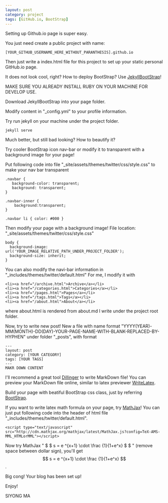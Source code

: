 ```yaml
---
layout: post
category: project
tags: [GitHub.io, BootStrap]
---
```


Setting up Github.io page is super easy.

You just need create a public project with name: 

    [YOUR_GITHUB_USERNAME_HERE_WITHOUT_PARANTHESIS].github.io


Then just write a index.html file for this project to set up your static personal GitHub.io page.

It does not look cool, right? How to deploy BootStrap? Use [JekyllBootStrap](http://jekyllbootstrap.com/)!

MAKE SURE YOU ALREADY INSTALL RUBY ON YOUR MACHINE FOR DEVELOP USE.

Download JekyllBootStrap into your page folder.

Modify content in "_config.yml" to your profile information.

Try run jekyll on your machine under the project folder.

    jekyll serve

Much better, but still bad looking? How to beautify it?

Try cooler BootStrap icon nav-bar or modify it to transparent with a background image for your page!

Put following code into file "_site/assets/themes/twitter/css/style.css" to make your nav bar transparent

    .navbar {
       background-color: transparent;
       background: transparent;
    }

    .navbar-inner {
        background:transparent;
    }

    .navbar li { color: #000 } 


Then modify your page with a background image! File location: "_site/assets/themes/twitter/css/style.css"

    body { 
      background-image: url('YOUR_IMAGE_RELATIVE_PATH_UNDER_PROJECT_FOLDER');
      background-size: inherit;
    }


You can also modify the navi-bar information in "_includes/themes/twitter/default.html"
For me, I modify it with

    <li><a href="/archive.html">Archive</a></li>        
    <li><a href="/categories.html">Categories</a></li>
    <li><a href="/pages.html">Pages</a></li>
    <li><a href="/tags.html">Tags</a></li>
    <li><a href="/about.html">About</a></li>

where about.html is rendered from about.md I write under the project root folder.

Now, try to write new post!
New a file with name format "YYYY(YEAR)-MM(MONTH)-DD(DAY)-YOUR-PAGE-NAME-WITH-BLANK-REPLACED-BY-HYPHEN" under folder "_posts",
with format

    ---
    layout: post
    category: [YOUR CATEGORY]
    tags: [YOUR TAGS]
    ---
    MAKR DOWN CONTENT

I'll recommend a great tool [Dillinger](http://dillinger.io/) to write MarkDown file! You can preview your MarkDown file online, similar to latex previewer [WriteLatex](http://writelatex.com).

Build your page with beatiful BootStrap css class, just by referring [BootStrap](http://getbootstrap.com/2.3.2/components.html).

If you want to write latex math formula on your page, try [MathJax](http://www.mathjax.org/)!
You can just put following code into the header of html file "_includes/themes/twitter/default.html".

    <script type="text/javascript" src="http://cdn.mathjax.org/mathjax/latest/MathJax.js?config=TeX-AMS-MML_HTMLorMML"></script>

Now try MathJax " \$ \$ s = e ^{x+1} \cdot \frac {1}{1+e^x} \$ \$ " (remove space between dollar sign), you'll get $$ s = e ^{x+1} \cdot \frac {1}{1+e^x} $$.

Big cong! Your blog has been set up! 

Enjoy!

SIYONG MA
